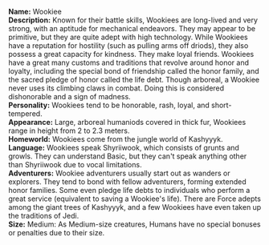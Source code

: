 **Name:** Wookiee  
**Description:** Known for their battle skills, Wookiees are long-lived and very strong, with an aptitude for mechanical endeavors. They may appear to be primitive, but they are quite adept with high technology. While Wookiees have a reputation for hostility (such as pulling arms off driods), they also possess a great capacity for kindness. They make loyal friends. Wookiees have a great many customs and traditions that revolve around honor and loyalty, including the special bond of friendship called the honor family, and the sacred pledge of honor called the life debt. Though arboreal, a Wookiee never uses its climbing claws in combat. Doing this is considered dishonorable and a sign of madness.  
**Personality:** Wookiees tend to be honorable, rash, loyal, and short-tempered.  
**Appearance:** Large, arboreal humaniods covered in thick fur, Wookiees range in height from 2 to 2.3 meters.  
**Homeworld:** Wookiees come from the jungle world of Kashyyyk.  
**Language:** Wookiees speak Shyriiwook, which consists of grunts and growls. They can understand Basic, but they can't speak anything other than Shyriiwook due to vocal limitations.  
**Adventurers:** Wookiee adventurers usually start out as wanders or explorers. They tend to bond with fellow adventurers, forming extended honor families. Some even pledge life debts to individuals who perform a great service (equivalent to saving a Wookiee's life). There are Force adepts among the giant trees of Kashyyyk, and a few Wookiees have even taken up the traditions of Jedi.  
**Size:** Medium: As Medium-size creatures, Humans have no special bonuses or penalties due to their size.